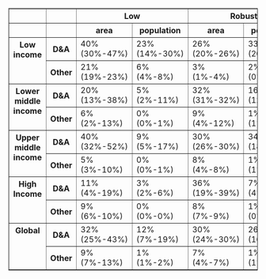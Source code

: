 <table border="1" class="dataframe">
  <thead>
    <tr>
      <th></th>
      <th></th>
      <th colspan="2" halign="left">Low</th>
      <th colspan="2" halign="left">Robust</th>
      <th colspan="2" halign="left">High</th>
    </tr>
    <tr>
      <th></th>
      <th></th>
      <th>area</th>
      <th>population</th>
      <th>area</th>
      <th>population</th>
      <th>area</th>
      <th>population</th>
    </tr>
  </thead>
  <tbody>
    <tr>
      <th rowspan="2" valign="top">Low income</th>
      <th>D&amp;A</th>
      <td>40% (30%-47%)</td>
      <td>23% (14%-30%)</td>
      <td>26% (20%-26%)</td>
      <td>33% (20%-33%)</td>
      <td>8% (2%-23%)</td>
      <td>17% (10%-39%)</td>
    </tr>
    <tr>
      <th>Other</th>
      <td>21% (19%-23%)</td>
      <td>6% (4%-8%)</td>
      <td>3% (1%-4%)</td>
      <td>2% (0%-3%)</td>
      <td>2% (2%-4%)</td>
      <td>18% (18%-20%)</td>
    </tr>
    <tr>
      <th rowspan="2" valign="top">Lower middle income</th>
      <th>D&amp;A</th>
      <td>20% (13%-38%)</td>
      <td>5% (2%-11%)</td>
      <td>32% (31%-32%)</td>
      <td>16% (12%-52%)</td>
      <td>25% (8%-34%)</td>
      <td>61% (19%-68%)</td>
    </tr>
    <tr>
      <th>Other</th>
      <td>6% (2%-13%)</td>
      <td>0% (0%-1%)</td>
      <td>9% (4%-12%)</td>
      <td>1% (1%-2%)</td>
      <td>7% (5%-9%)</td>
      <td>17% (16%-18%)</td>
    </tr>
    <tr>
      <th rowspan="2" valign="top">Upper middle income</th>
      <th>D&amp;A</th>
      <td>40% (32%-52%)</td>
      <td>9% (5%-17%)</td>
      <td>30% (26%-30%)</td>
      <td>34% (18%-48%)</td>
      <td>15% (7%-27%)</td>
      <td>50% (29%-71%)</td>
    </tr>
    <tr>
      <th>Other</th>
      <td>5% (3%-10%)</td>
      <td>0% (0%-1%)</td>
      <td>8% (4%-8%)</td>
      <td>1% (1%-3%)</td>
      <td>2% (1%-5%)</td>
      <td>5% (2%-5%)</td>
    </tr>
    <tr>
      <th rowspan="2" valign="top">High Income</th>
      <th>D&amp;A</th>
      <td>11% (4%-19%)</td>
      <td>3% (2%-6%)</td>
      <td>36% (19%-39%)</td>
      <td>7% (4%-13%)</td>
      <td>32% (21%-55%)</td>
      <td>81% (72%-85%)</td>
    </tr>
    <tr>
      <th>Other</th>
      <td>9% (6%-10%)</td>
      <td>0% (0%-0%)</td>
      <td>8% (7%-9%)</td>
      <td>1% (0%-3%)</td>
      <td>5% (3%-9%)</td>
      <td>8% (6%-9%)</td>
    </tr>
    <tr>
      <th rowspan="2" valign="top">Global</th>
      <th>D&amp;A</th>
      <td>32% (25%-43%)</td>
      <td>12% (7%-19%)</td>
      <td>30% (24%-30%)</td>
      <td>26% (16%-41%)</td>
      <td>18% (9%-32%)</td>
      <td>48% (26%-63%)</td>
    </tr>
    <tr>
      <th>Other</th>
      <td>9% (7%-13%)</td>
      <td>1% (1%-2%)</td>
      <td>7% (4%-7%)</td>
      <td>1% (1%-2%)</td>
      <td>3% (2%-6%)</td>
      <td>10% (9%-11%)</td>
    </tr>
  </tbody>
</table>